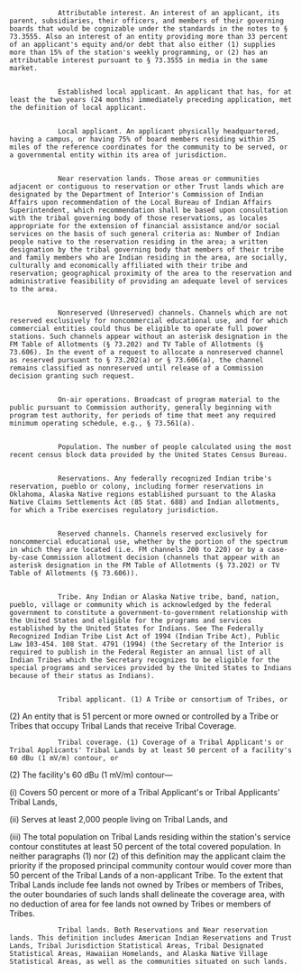 
                Attributable interest. An interest of an applicant, its parent, subsidiaries, their officers, and members of their governing boards that would be cognizable under the standards in the notes to § 73.3555. Also an interest of an entity providing more than 33 percent of an applicant's equity and/or debt that also either (1) supplies more than 15% of the station's weekly programming, or (2) has an attributable interest pursuant to § 73.3555 in media in the same market.


                Established local applicant. An applicant that has, for at least the two years (24 months) immediately preceding application, met the definition of local applicant.


                Local applicant. An applicant physically headquartered, having a campus, or having 75% of board members residing within 25 miles of the reference coordinates for the community to be served, or a governmental entity within its area of jurisdiction.


                Near reservation lands. Those areas or communities adjacent or contiguous to reservation or other Trust lands which are designated by the Department of Interior's Commission of Indian Affairs upon recommendation of the Local Bureau of Indian Affairs Superintendent, which recommendation shall be based upon consultation with the tribal governing body of those reservations, as locales appropriate for the extension of financial assistance and/or social services on the basis of such general criteria as: Number of Indian people native to the reservation residing in the area; a written designation by the tribal governing body that members of their tribe and family members who are Indian residing in the area, are socially, culturally and economically affiliated with their tribe and reservation; geographical proximity of the area to the reservation and administrative feasibility of providing an adequate level of services to the area.


                Nonreserved (Unreserved) channels. Channels which are not reserved exclusively for noncommercial educational use, and for which commercial entities could thus be eligible to operate full power stations. Such channels appear without an asterisk designation in the FM Table of Allotments (§ 73.202) and TV Table of Allotments (§ 73.606). In the event of a request to allocate a nonreserved channel as reserved pursuant to § 73.202(a) or § 73.606(a), the channel remains classified as nonreserved until release of a Commission decision granting such request.


                On-air operations. Broadcast of program material to the public pursuant to Commission authority, generally beginning with program test authority, for periods of time that meet any required minimum operating schedule, e.g., § 73.561(a).


                Population. The number of people calculated using the most recent census block data provided by the United States Census Bureau.


                Reservations. Any federally recognized Indian tribe's reservation, pueblo or colony, including former reservations in Oklahoma, Alaska Native regions established pursuant to the Alaska Native Claims Settlements Act (85 Stat. 688) and Indian allotments, for which a Tribe exercises regulatory jurisdiction.


                Reserved channels. Channels reserved exclusively for noncommercial educational use, whether by the portion of the spectrum in which they are located (i.e. FM channels 200 to 220) or by a case-by-case Commission allotment decision (channels that appear with an asterisk designation in the FM Table of Allotments (§ 73.202) or TV Table of Allotments (§ 73.606)).


                Tribe. Any Indian or Alaska Native tribe, band, nation, pueblo, village or community which is acknowledged by the federal government to constitute a government-to-government relationship with the United States and eligible for the programs and services established by the United States for Indians. See The Federally Recognized Indian Tribe List Act of 1994 (Indian Tribe Act), Public Law 103-454. 108 Stat. 4791 (1994) (the Secretary of the Interior is required to publish in the Federal Register an annual list of all Indian Tribes which the Secretary recognizes to be eligible for the special programs and services provided by the United States to Indians because of their status as Indians).


                Tribal applicant. (1) A Tribe or consortium of Tribes, or

(2) An entity that is 51 percent or more owned or controlled by a Tribe or Tribes that occupy Tribal Lands that receive Tribal Coverage.


                Tribal coverage. (1) Coverage of a Tribal Applicant's or Tribal Applicants' Tribal Lands by at least 50 percent of a facility's 60 dBu (1 mV/m) contour, or

(2) The facility's 60 dBu (1 mV/m) contour—

(i) Covers 50 percent or more of a Tribal Applicant's or Tribal Applicants' Tribal Lands,

(ii) Serves at least 2,000 people living on Tribal Lands, and

(iii) The total population on Tribal Lands residing within the station's service contour constitutes at least 50 percent of the total covered population. In neither paragraphs (1) nor (2) of this definition may the applicant claim the priority if the proposed principal community contour would cover more than 50 percent of the Tribal Lands of a non-applicant Tribe. To the extent that Tribal Lands include fee lands not owned by Tribes or members of Tribes, the outer boundaries of such lands shall delineate the coverage area, with no deduction of area for fee lands not owned by Tribes or members of Tribes.


                Tribal lands. Both Reservations and Near reservation lands. This definition includes American Indian Reservations and Trust Lands, Tribal Jurisdiction Statistical Areas, Tribal Designated Statistical Areas, Hawaiian Homelands, and Alaska Native Village Statistical Areas, as well as the communities situated on such lands.

